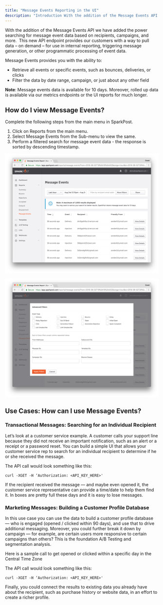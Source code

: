 ```yaml
---
title: "Message Events Reporting in the UI"
description: "Introduction With the addition of the Message Events API we have added the power searching for message event data based on recipients campaigns and more This new API endpoint provides our customers with a way to pull data on demand for use in internal reporting triggering message generation or other..."
---
```


With the addition of the Message Events API we have added the power searching for message event data based on recipients, campaigns, and more.  This new API endpoint provides our customers with a way to pull data – on demand – for use in internal reporting, triggering message generation, or other programmatic processing of event data.

Message Events provides you with the ability to:

* Retrieve all events or specific events, such as bounces, deliveries, or clicks
* Filter the data by date range, campaign, or just about any other field

**Note**: Message events data is available for 10 days. Moreover, rolled up data is available via our metrics endpoints or the UI reports for much longer.

## How do I view Message Events?

Complete the following steps from the main menu in SparkPost.

1.  Click on Reports from the main menu.
1.  Select Message Events from the Sub-menu to view the same.
1.  Perform a filtered search for message event data - the response is sorted by descending timestamp.

![](media/message-events/message-events-page.png)

![](media/message-events/message-events-filters.png)

## Use Cases: How can I use Message Events?

### Transactional Messages: Searching for an Individual Recipient

Let’s look at a customer service example. A customer calls your support line because they did not receive an important notification, such as an alert or a receipt or a password reset. You can build a simple UI that allows your customer service rep to search for an individual recipient to determine if he or she received the message.

The API call would look something like this:

```
curl -XGET -H ‘Authorization: <API_KEY_HERE>'
```

If the recipient received the message — and maybe even opened it, the customer service representative can provide a time/date to help them find it. In boxes are pretty full these days and it is easy to lose messages.

### Marketing Messages: Building a Customer Profile Database

In this use case you can use the data to build a customer profile database — who is engaged (opened / clicked within 90 days), and use that to drive additional messaging. Moreover, you could further break it down by campaign — for example, are certain users more responsive to certain campaigns than others? This is the foundation A/B Testing and segmentation analysis.

Here is a sample call to get opened or clicked within a specific day in the Central Time Zone

The API call would look something like this:

```
curl -XGET -H ‘Authorization: <API_KEY_HERE>'
```

Finally, you could connect the results to existing data you already have about the recipient, such as purchase history or website data, in an effort to create a richer profile.
